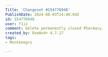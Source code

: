 ```yaml
---
Title: 'Changeset #154776948'
PublishDate: 2024-08-03T14:40:04Z
id: 154776948
user: f1ix
comment: Delete permanently closed Pharmacy.
created_by: OsmAnd+ 4.7.17
tags:
- Montenegro

---
```

